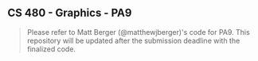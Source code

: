 CS 480 - Graphics - PA9
-

>Please refer to Matt Berger (@matthewjberger)'s code for PA9. This repository will be updated after the submission deadline with the finalized code.
